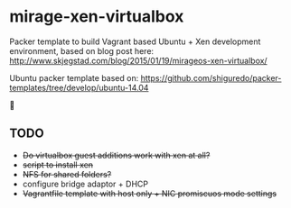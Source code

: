 mirage-xen-virtualbox
=====================

Packer template to build Vagrant based Ubuntu + Xen development environment, based on blog post here: http://www.skjegstad.com/blog/2015/01/19/mirageos-xen-virtualbox/

Ubuntu packer template based on: https://github.com/shiguredo/packer-templates/tree/develop/ubuntu-14.04

:horse:

TODO
----

* ~~Do virtualbox guest additions work with xen at all?~~
* ~~script to install xen~~
* ~~NFS for shared folders?~~
* configure bridge adaptor + DHCP
* ~~Vagrantfile template with host only + NIC promiscuos mode settings~~
